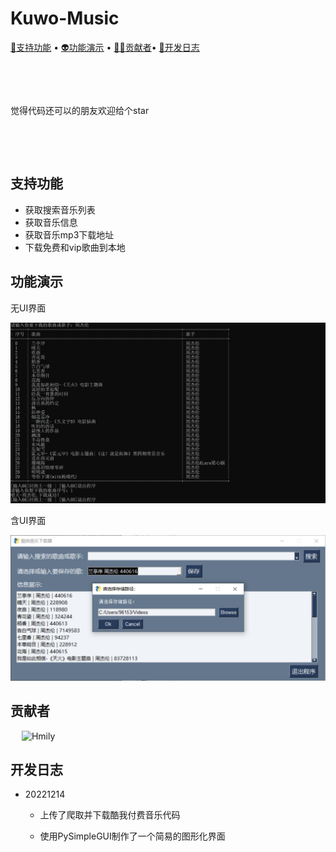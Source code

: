 # Kuwo-Music

[📝支持功能](https://github.com/ihmily/Kuwo-Music/#️支持功能) • [👽️功能演示](https://github.com/ihmily/Kuwo-Music/#️功能演示) • [🧑‍💻贡献者](https://github.com/ihmily/Kuwo-Music/#️贡献者)• [🌱开发日志](https://github.com/ihmily/Kuwo-Music/#️开发日志)

&emsp;

&emsp;

觉得代码还可以的朋友欢迎给个star

&emsp;

&emsp;

## 支持功能 

-  获取搜索音乐列表
-  获取音乐信息
-  获取音乐mp3下载地址
-  下载免费和vip歌曲到本地



## 功能演示

无UI界面

![ScreenShot1](https://github.com/ihmily/Kuwo-Music/blob/main/images/Snipaste_2022-12-14_13-45-10.png)



含UI界面

![ScreenShot1](https://github.com/ihmily/Kuwo-Music/blob/main/images/Snipaste_2022-12-14_13-42-54.png)





## 贡献者

&ensp;&ensp; ![Hmily](https://github.com/ihmily.png?size=50)



## 开发日志



- 20221214

  - 上传了爬取并下载酷我付费音乐代码

  - 使用PySimpleGUI制作了一个简易的图形化界面

    

